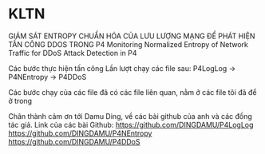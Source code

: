 # KLTN
GIÁM SÁT ENTROPY CHUẨN HÓA CỦA LƯU LƯỢNG MẠNG ĐỂ PHÁT HIỆN TẤN CÔNG DDOS TRONG P4
Monitoring Normalized Entropy of Network Traffic for DDoS Attack Detection in P4

Các bước thực hiện tấn công
Lần lượt chạy các file sau: P4LogLog -> P4NEntropy -> P4DDoS

Các bước chạy của các file đã có các file liên quan, nằm ở các file tôi đã để ở trong

Chân thành cảm ơn tới Damu Ding, về các bài github của anh và các đồng tác giả.
Link của các bài Github:
https://github.com/DINGDAMU/P4LogLog
https://github.com/DINGDAMU/P4NEntropy
https://github.com/DINGDAMU/P4DDoS
